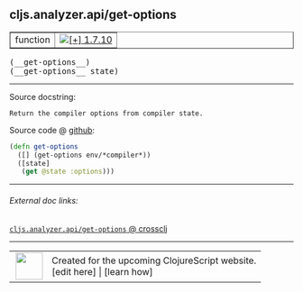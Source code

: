 ## cljs.analyzer.api/get-options



 <table border="1">
<tr>
<td>function</td>
<td><a href="https://github.com/cljsinfo/cljs-api-docs/tree/1.7.10"><img valign="middle" alt="[+] 1.7.10" title="Added in 1.7.10" src="https://img.shields.io/badge/+-1.7.10-lightgrey.svg"></a> </td>
</tr>
</table>


 <samp>
(__get-options__)<br>
</samp>
 <samp>
(__get-options__ state)<br>
</samp>

---





Source docstring:

```
Return the compiler options from compiler state.
```


Source code @ [github](https://github.com/clojure/clojurescript/blob/r1.7.48/src/main/clojure/cljs/analyzer/api.clj#L55-L59):

```clj
(defn get-options
  ([] (get-options env/*compiler*))
  ([state]
   (get @state :options)))
```

<!--
Repo - tag - source tree - lines:

 <pre>
clojurescript @ r1.7.48
└── src
    └── main
        └── clojure
            └── cljs
                └── analyzer
                    └── <ins>[api.clj:55-59](https://github.com/clojure/clojurescript/blob/r1.7.48/src/main/clojure/cljs/analyzer/api.clj#L55-L59)</ins>
</pre>

-->

---



###### External doc links:

[`cljs.analyzer.api/get-options` @ crossclj](http://crossclj.info/fun/cljs.analyzer.api/get-options.html)<br>

---

 <table>
<tr><td>
<img valign="middle" align="right" width="48px" src="http://i.imgur.com/Hi20huC.png">
</td><td>
Created for the upcoming ClojureScript website.<br>
[edit here] | [learn how]
</td></tr></table>

[edit here]:https://github.com/cljsinfo/cljs-api-docs/blob/master/cljsdoc/cljs.analyzer.api_get-options.cljsdoc
[learn how]:https://github.com/cljsinfo/cljs-api-docs/wiki/cljsdoc-files

<!--

This information was too distracting to show to readers, but I'll leave it
commented here since it is helpful to:

- pretty-print the data used to generate this document
- and show how to retrieve that data



The API data for this symbol:

```clj
{:ns "cljs.analyzer.api",
 :name "get-options",
 :signature ["[]" "[state]"],
 :history [["+" "1.7.10"]],
 :type "function",
 :full-name-encode "cljs.analyzer.api_get-options",
 :source {:code "(defn get-options\n  ([] (get-options env/*compiler*))\n  ([state]\n   (get @state :options)))",
          :title "Source code",
          :repo "clojurescript",
          :tag "r1.7.48",
          :filename "src/main/clojure/cljs/analyzer/api.clj",
          :lines [55 59]},
 :full-name "cljs.analyzer.api/get-options",
 :docstring "Return the compiler options from compiler state."}

```

Retrieve the API data for this symbol:

```clj
;; from Clojure REPL
(require '[clojure.edn :as edn])
(-> (slurp "https://raw.githubusercontent.com/cljsinfo/cljs-api-docs/catalog/cljs-api.edn")
    (edn/read-string)
    (get-in [:symbols "cljs.analyzer.api/get-options"]))
```

-->
